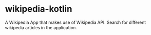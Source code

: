 # wikipedia-kotlin
A Wikipedia App that makes use of Wikipedia API. Search for different wikipedia articles in the application.
